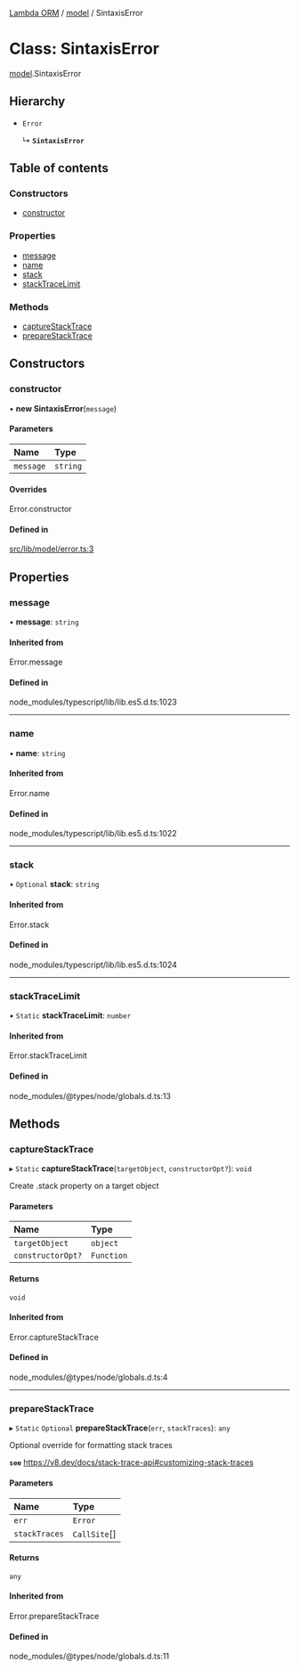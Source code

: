 [Lambda ORM](../README.md) / [model](../modules/model.md) / SintaxisError

# Class: SintaxisError

[model](../modules/model.md).SintaxisError

## Hierarchy

- `Error`

  ↳ **`SintaxisError`**

## Table of contents

### Constructors

- [constructor](model.SintaxisError.md#constructor)

### Properties

- [message](model.SintaxisError.md#message)
- [name](model.SintaxisError.md#name)
- [stack](model.SintaxisError.md#stack)
- [stackTraceLimit](model.SintaxisError.md#stacktracelimit)

### Methods

- [captureStackTrace](model.SintaxisError.md#capturestacktrace)
- [prepareStackTrace](model.SintaxisError.md#preparestacktrace)

## Constructors

### constructor

• **new SintaxisError**(`message`)

#### Parameters

| Name | Type |
| :------ | :------ |
| `message` | `string` |

#### Overrides

Error.constructor

#### Defined in

[src/lib/model/error.ts:3](https://github.com/FlavioLionelRita/lambdaorm/blob/7350fa3/src/lib/model/error.ts#L3)

## Properties

### message

• **message**: `string`

#### Inherited from

Error.message

#### Defined in

node_modules/typescript/lib/lib.es5.d.ts:1023

___

### name

• **name**: `string`

#### Inherited from

Error.name

#### Defined in

node_modules/typescript/lib/lib.es5.d.ts:1022

___

### stack

• `Optional` **stack**: `string`

#### Inherited from

Error.stack

#### Defined in

node_modules/typescript/lib/lib.es5.d.ts:1024

___

### stackTraceLimit

▪ `Static` **stackTraceLimit**: `number`

#### Inherited from

Error.stackTraceLimit

#### Defined in

node_modules/@types/node/globals.d.ts:13

## Methods

### captureStackTrace

▸ `Static` **captureStackTrace**(`targetObject`, `constructorOpt?`): `void`

Create .stack property on a target object

#### Parameters

| Name | Type |
| :------ | :------ |
| `targetObject` | `object` |
| `constructorOpt?` | `Function` |

#### Returns

`void`

#### Inherited from

Error.captureStackTrace

#### Defined in

node_modules/@types/node/globals.d.ts:4

___

### prepareStackTrace

▸ `Static` `Optional` **prepareStackTrace**(`err`, `stackTraces`): `any`

Optional override for formatting stack traces

**`see`** https://v8.dev/docs/stack-trace-api#customizing-stack-traces

#### Parameters

| Name | Type |
| :------ | :------ |
| `err` | `Error` |
| `stackTraces` | `CallSite`[] |

#### Returns

`any`

#### Inherited from

Error.prepareStackTrace

#### Defined in

node_modules/@types/node/globals.d.ts:11
